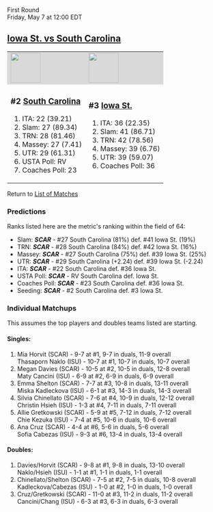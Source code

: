 First Round  
Friday, May 7 at 12:00 EDT
## [Iowa St. vs South Carolina](https://www.ncaa.com/game/5833669) 

<table>  
<tr style="background-color: #d9d9d9 !important"><td><a href="../"><img src="https://www.ncaa.com/sites/default/files/images/logos/schools/s/south-carolina.70.png" width="70" height="70" /></a></td><td><a href="../"><img src="https://www.ncaa.com/sites/default/files/images/logos/schools/i/iowa-st.70.png" width="70" height="70" /></a></td></tr>
<tr><td>  

<h3>#2 <a href="../">South Carolina</a></h3>  

<ol>  
<li>ITA: 22 (39.21)</li>  
<li>Slam: 27 (89.34)</li>  
<li>TRN: 28 (81.46)</li>  
<li>Massey: 27 (7.41)</li>  
<li>UTR: 29 (61.31)</li>  
<li>USTA Poll: RV</li>  
<li>Coaches Poll: 23</li>  
</ol>  

</td><td>  

<h3>#3 <a href="../">Iowa St.</a></h3>  

<ol>  
<li>ITA: 36 (22.35)</li>  
<li>Slam: 41 (86.71)</li>  
<li>TRN: 42 (78.56)</li>  
<li>Massey: 39 (6.76)</li>  
<li>UTR: 39 (59.07)</li>  
<li>Coaches Poll: 36</li>  
</ol>  

</td></tr></table>  

Return to [List of Matches](../index.md)  

### Predictions  

Ranks listed here are the metric's ranking within the field of 64:  
- Slam: ***SCAR*** - #27 South Carolina (81%) def. #41 Iowa St. (19%)  
- TRN: ***SCAR*** - #28 South Carolina (84%) def. #42 Iowa St. (16%)  
- Massey: ***SCAR*** - #27 South Carolina (75%) def. #39 Iowa St. (25%)  
- UTR: ***SCAR*** - #29 South Carolina (+2.24) def. #39 Iowa St. (-2.24)  
- ITA: ***SCAR*** - #22 South Carolina def. #36 Iowa St.  
- USTA Poll: ***SCAR*** - RV South Carolina def. Iowa St.  
- Coaches Poll: ***SCAR*** - #23 South Carolina def. #36 Iowa St.  
- Seeding: ***SCAR*** - #2 South Carolina def. #3 Iowa St.  

### Individual Matchups  

This assumes the top players and doubles teams listed are starting.  

#### Singles:  
1. Mia Horvit (SCAR) - 9-7 at #1, 9-7 in duals, 11-9 overall  
   Thasaporn Naklo (ISU) - 10-7 at #1, 10-7 in duals, 10-7 overall
2. Megan Davies (SCAR) - 10-5 at #2, 10-5 in duals, 12-8 overall  
   Maty Cancini (ISU) - 6-9 at #2, 6-9 in duals, 6-9 overall
3. Emma Shelton (SCAR) - 7-7 at #3, 10-8 in duals, 13-11 overall  
   Miska Kadleckova (ISU) - 6-1 at #3, 14-3 in duals, 14-3 overall
4. Silvia Chinellato (SCAR) - 7-6 at #4, 10-9 in duals, 12-12 overall  
   Christin Hsieh (ISU) - 1-3 at #4, 7-11 in duals, 7-11 overall
5. Allie Gretkowski (SCAR) - 5-9 at #5, 7-12 in duals, 7-12 overall  
   Chie Kezuka (ISU) - 7-4 at #5, 10-6 in duals, 10-6 overall
6. Ana Cruz (SCAR) - 4-4 at #6, 5-6 in duals, 5-6 overall  
   Sofia Cabezas (ISU) - 9-3 at #6, 13-4 in duals, 13-4 overall

#### Doubles:  
1. Davies/Horvit (SCAR) - 9-8 at #1, 9-8 in duals, 13-10 overall  
   Naklo/Hsieh (ISU) - 1-1 at #1, 1-1 in duals, 1-1 overall
2. Chinellato/Shelton (SCAR) - 7-5 at #2, 7-5 in duals, 10-8 overall  
   Kadleckova/Cabezas (ISU) - 1-0 at #2, 1-0 in duals, 1-0 overall
3. Cruz/Gretkowski (SCAR) - 11-0 at #3, 11-2 in duals, 11-2 overall  
   Cancini/Chang (ISU) - 6-3 at #3, 6-3 in duals, 6-3 overall